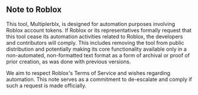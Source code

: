 ## Note to Roblox

This tool, Multiplerblx, is designed for automation purposes involving Roblox account tokens. If Roblox or its representatives formally request that this tool cease its automation activities related to Roblox, the developers and contributors will comply. This includes removing the tool from public distribution and potentially making its core functionality available only in a non-automated, non-formatted text format as a form of archival or proof of prior creation, as was done with previous versions.

We aim to respect Roblox's Terms of Service and wishes regarding automation. This note serves as a commitment to de-escalate and comply if such a request is made officially.
